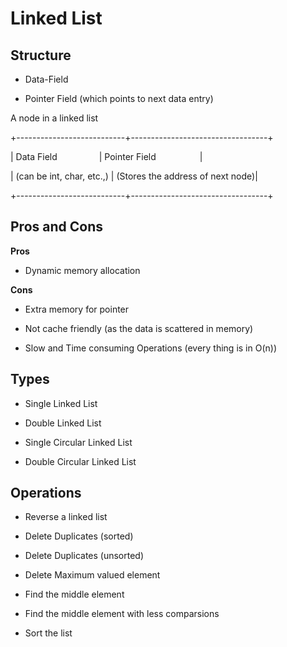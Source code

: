 # Linked List

## Structure

* Data-Field

* Pointer Field (which points to next data entry)

A node in a linked list

+---------------------------+----------------------------------+

|&nbsp;Data Field&emsp;&emsp;&emsp;&emsp;&ensp;&nbsp;|&nbsp;Pointer Field&emsp;&emsp;&emsp;&emsp;&emsp;|

|&nbsp;(can be int, char, etc.,)&nbsp;|&nbsp;(Stores the address of next node)|

+---------------------------+----------------------------------+

## Pros and Cons

**Pros**

* Dynamic memory allocation

**Cons**

* Extra memory for pointer

* Not cache friendly (as the data is scattered in memory)

* Slow and Time consuming Operations (every thing is in O(n))

## Types

* Single Linked List

* Double Linked List

* Single Circular Linked List

* Double Circular Linked List

## Operations

* Reverse a linked list

* Delete Duplicates (sorted)

* Delete Duplicates (unsorted)

* Delete Maximum valued element

* Find the middle element

* Find the middle element with less comparsions

* Sort the list
